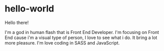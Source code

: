 # hello-world


Hello there!

I'm a god in human flash that is Front End Developer. I'm focusing on Front End cause i'm a visual type of person, I love to see what i do. It bring a lot more pleasure. I'm love coding in SASS and JavaScript.
